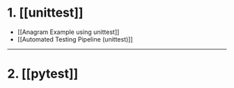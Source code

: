 
# 1. [[unittest]]

- [[Anagram Example using unittest]]
- [[Automated Testing Pipeline (unittest)]]

---
# 2. [[pytest]]
